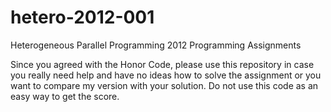 hetero-2012-001
===============

Heterogeneous Parallel Programming 2012 Programming Assignments

Since you agreed with the Honor Code, please
use this repository in case you really need help
and have no ideas how to solve the assignment
or you want to compare my version with your solution.
Do not use this code as an easy way to get the score.
